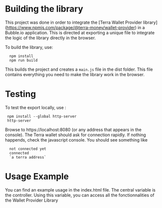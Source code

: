 # Building the library
This project was done in order to integrate the [Terra Wallet Provider library] (https://www.npmjs.com/package/@terra-money/wallet-provider) in a Bubble.io application.
This is directed at exporting a unique file to integrate the logic of the library directly in the browser.

To build the library, use: 
```
  npm install
  npm run build
```

This builds the project and creates a `main.js` file in the dist folder. This file contains everything you need to make the library work in the browser.

# Testing 
To test the export locally, use : 
 ```
  npm install --global http-server
  http-server
```
Browse to https://localhost:8080 (or any address that appears in the console). The Terra wallet should ask for connection rapidly.
If nothing happends, check the javascript console. You should see something like
```
  not connected yet
  connected
  `a terra address`
```
# Usage Example

You can find an example usage in the index.html file. The central variable is the controller. Using this variable, you can access all the fonctionnalities of the Wallet Provider Library
